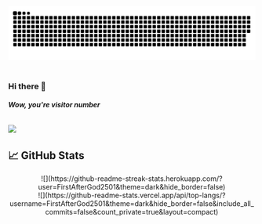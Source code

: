 <picture>
 <source media="(prefers-color-scheme: dark)" srcset="https://raw.githubusercontent.com/FirstAfterGod2501/FirstAfterGod2501/snakes/github-contribution-grid-snake-dark.svg" />
 <source media="(prefers-color-scheme: light)" srcset="https://raw.githubusercontent.com/FirstAfterGod2501/FirstAfterGod2501/snakes/github-contribution-grid-snake.svg" />
 <img alt="github-snake" src="https://raw.githubusercontent.com/FirstAfterGod2501/FirstAfterGod2501/snakes/github-contribution-grid-snake.svg" />
</picture>
<br/> <br/>

### Hi there 👋

###### **Wow, you're visitor number**

<img src="https://profile-counter.glitch.me/FirstAfterGod2501/count.svg" />

<!--
**FirstAfterGod2501/FirstAfterGod2501** is a ✨ _special_ ✨ repository because its `README.md` (this file) appears on your GitHub profile.

Here are some ideas to get you started:


- 👯 I’m looking to collaborate on ...
- 🤔 I’m looking for help with ...
- 💬 Ask me about ...
- 📫 How to reach me: ...
- 😄 Pronouns: ...
- ⚡ Fun fact: ...
-->

## 📈 GitHub Stats 

<div align="center"> 
![](https://github-readme-streak-stats.herokuapp.com/?user=FirstAfterGod2501&theme=dark&hide_border=false)<br/>
![](https://github-readme-stats.vercel.app/api/top-langs/?username=FirstAfterGod2501&theme=dark&hide_border=false&include_all_commits=false&count_private=true&layout=compact)
</div>


